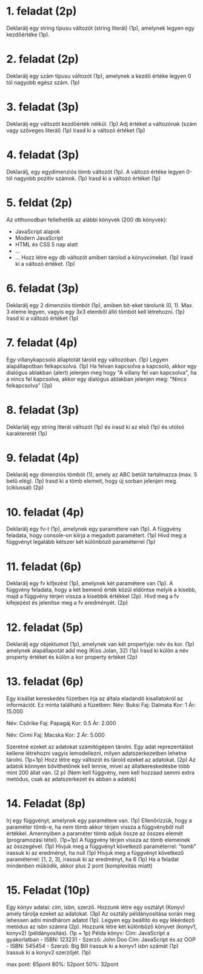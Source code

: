 
# 1. feladat (2p)

Deklarálj egy string típusu változót (string literál) (1p), amelynek legyen egy kezdőértéke (1p). 

# 2. feladat (2p)

Deklarálj egy szám típusu változót (1p), amelynek a kezdő értéke legyen 0 tól nagyobb egész szám. (1p)

# 3. feladat (3p)

Deklarálj egy változót kezdőérték nélkül. (1p) Adj értéket a változónak (szám vagy szöveges literál) (1p)
Irasd ki a változó értéket (1p)

# 4. feladat (3p)

Deklarálj, egy egydimenziós tömb változót (1p). A változó értéke legyen 0-tól nagyobb pozitiv számok. (1p)
Irasd ki a változó értéket (1p)

# 5. feldat (2p)

Az otthonodban fellelhetők az alábbi könyvek (200 db könyvek):
- JavaScript alapok
- Modern JavaScript
- HTML és CSS 5 nap alatt
- ...
- ...
Hozz létre egy db változót amiben tárolod a könyvcímeket. (1p)
Irasd ki a változó értéket. (1p)

# 6. feladat (3p)
Deklarálj egy 2 dimenziós tömböt (1p), amiben bit-eket tárolunk (0, 1). Max. 3 eleme legyen,
vagyis egy 3x3 elemből álló tömböt kell létrehozni. (1p)
Irasd ki a változó értéket (1p)

# 7. feladat (4p)

Egy villanykapcsoló állaptotát tárold egy változóban. (1p) Legyen alapállapotban felkapcsolva. (1p) 
Ha felvan kapcsolva a kapcsoló, akkor
egy dialógus ablakban (alert) jelenjen meg hogy "A villany fel van kapcsolva", ha a nincs fel kapcsolva, akkor egy dialógus ablakban 
jelenjen meg: "Nincs felkapcsolva" (2p)


# 8. feladat (3p)

Deklarlálj egy string literál változót  (1p) és irasd ki az első (1p) és utolsó karakteretét (1p)

# 9. feladat (4p)

Deklarálj egy dimenziós tömböt (1), amely az ABC betűit tartalmazza (max. 5 betű elég). (1p) 
Irasd ki a tömb elemeit, hogy új sorban jelenjen meg. (ciklussal)  (2p)

# 10. feladat (4p)
Deklarálj egy fv-t (1p), amelynek egy paramétere van (1p). A függvény feladata, hogy console-on kíírja a megadott paramétert. (1p)
Hivd meg a függvényt legalább kétszer két különböző paraméterrel (1p)

# 11. feladat (6p)
Deklarálj egy fv kifjezést (1p), amelynek két paramétere van (1p). A függvény feladata, hogy a két bemenő érték közül eldöntse melyik a
kisebb, majd a függvény térjen vissza a kisebbik értékkel (2p).
Hivd meg a fv kifejezést és jelenítse meg a fv eredményét. (2p)

# 12. feladat (5p)

Deklarálj egy objektumot (1p), amelynek van két propertyje: név és kor. (1p) amelynek alapállapotát add meg (Kiss Jolan, 32) (1p)
Irasd ki külön a név property értéket és külön a kor property értéket (2p) 

# 13. feladat (6p)

Egy kisállat kereskedés füzetben írja az általa eladandó kisallatokról az információt. Ez minta található a füzetben:
Név: Buksi
Faj: Dalmata
Kor: 1
Ár: 15.000

Név: Csőrike
Faj: Papagáj
Kor: 0.5
Ár: 2.000

Név: Cirmi
Faj: Macska
Kor: 2
Ár: 5.000

Szeretné ezeket az adatokat számítógépen tárolni. Egy adat reprezentálást kellene létrehozni vagyis lemodellezni, milyen 
adatszerkezetben lehetne tárolni. (1p+1p) Hozz létre egy változót és tárold ezeket az adatokat. (2p)
Az adatok könnyen bővíthetőnek kell lennie, mivel az állatkereskedésbe több mint 200 állat van. (2 p)
(Nem kell függvény, nem kell hozzáad semmi extra metódus, csak az adatszerkezet és abban a adatok)

# 14. Feladat (8p)

Irj egy függvényt, amelynek egy paramétere van. (1p) Ellenőrízzük, hogy a paraméter tömb-e, ha nem tömb akkor térjen vissza a 
függvényből null értékkel. Amennyiben a paraméter tömb adjuk össze az összes elemét (programozási tétel). (1p+1p)
A függvény térjen vissza az tömb elemeinek az összegével. (1p)
Hivjuk meg a függvényt következő paraméterrel: "tomb"  irassuk ki az eredményt, ha null (1p)
Hivjuk meg a függvényt következő paraméterrel: [1, 2, 3], irassuk ki az eredményt, ha 6 (1p)
Ha a feladat mindenben működik, akkor plus 2 pont (komplexitás miatt)

# 15. Feladat (10p)

Egy könyv adatai: cím, isbn, szerző. Hozzunk létre egy osztályt (Konyv) amely tárolja ezeket az adatokat. (3p)
Az osztály példányosítása során meg lehessen adni mindhárom adatot (1p). Legyen egy beállító és egy lékérdező metódus
az isbn számra (2p). 
Hozzunk létre két különböző könyvet (konyv1, konyv2) (példányosítás). (1p + 1p)
Példa könyv:
Cím: JavaScript a gyakorlatban - ISBN: 123231 - Szerző: John Doo
Cím: JavaScript és az OOP  - ISBN: 545454 - Szerző: Big Bill
Irassuk ki a konyv1 isbn számát (1p)
Irassuk ki a konyv2 szerzőjét.  (1p)

max pont: 65pont
80%: 52pont
50%: 32pont